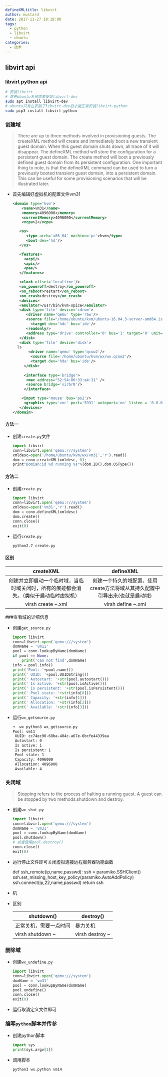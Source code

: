 ```yaml
---
defineXMLtitle: libvirt
author: mustard
date: 2017-11-27 10:18:00
tags:
  - python
  - libvirt
  - ubuntu
categories:
  - 技术
---
```


## libvirt api

### libvirt python api

```bash
# 安装libvirt
# 首先ubuntu系统需要安装libvirt-dev
sudo apt install libvirt-dev
# ubuntu只有在安装了libvirt-dev后才能正常安装libvirt-python
sudo pip3 install libvirt-python
```
### 创建域

> There are up to three methods involved in provisioning guests. The createXML method will create
> and immediately boot a new transient guest domain. When this guest domain shuts down, all trace of
> it will disappear. The defineXML method will store the configuration for a persistent guest domain.
> The create method will boot a previously defined guest domain from its persistent configuration.
> One important thing to note, is that the defineXML command can be used to turn a previously booted
> transient guest domain, into a persistent domain. This can be useful for some provisioning scenarios
> that will be illustrated later.

- 首先编辑好虚拟机的配置文件vm31

  ```xml
  <domain type='kvm'>
      <name>vm31</name>
      <memory>4096000</memory>
      <currentMemory>4096000</currentMemory>
      <vcpu>2</vcpu>

     <os>
        <type arch='x86_64' machine='pc'>hvm</type>
        <boot dev='hd'/> 
     </os>

     <features>
       <acpi/>
       <apic/>
       <pae/>
     </features>

     <clock offset='localtime'/>
     <on_poweroff>destroy</on_poweroff>
     <on_reboot>restart</on_reboot>
     <on_crash>destroy</on_crash>
     <devices>
  	 <emulator>/usr/bin/kvm-spice</emulator>
  	 <disk type='file' device='cdrom'>
  	 	<driver name='qemu' type='raw'/>
  	 	<source file="/home/ubuntu/kvm/ubuntu-16.04.3-server-amd64.iso"/> 
          <target dev='hdc' bus='ide'/>
  	 	<readonly/>
  	 	<address type='drive' controller='0' bus='1' target='0' unit='0'/>
  	 </disk>
  	 <disk type='file' device='disk'>
  	ls
         <driver name='qemu' type='qcow2'/>
          <source file='/home/ubuntu/kvm/wx/wx.qcow2'/>
          <target dev='hda' bus='ide'/>
       </disk>
  	
       <interface type='bridge'>
  		<mac address="52:54:00:33:a4:31" />
        <source bridge='virbr0'/>
       </interface>

      <input type='mouse' bus='ps2'/>
       <graphics type='vnc' port='5931' autoport='no' listen = '0.0.0.0' keymap='en-us'/>
     </devices>
  </domain>

  ```

#### 方法一

- 创建`create.py`文件

  ```python
  import libvirt
  conn=libvirt.open('qemu:///system')
  xmldesc=open('/home/ubuntu/kvm/wx/vm31','r').read()
  dom = conn.createXML(xmldesc, 0);     
  print"Domian:id %d running %s"%(dom.ID(),dom.OSType())
  ```

#### 方法二

- 创建`create.py`

  ```python
  import libvirt
  conn=libvirt.open('qemu:///system')
  xmldesc=open('vm31','r').read()
  dom = conn.defineXML(xmldesc)
  dom.create()
  conn.close()
  exit(0)
  ```


- 运行`create.py`

  ```bash
  python2.7 create.py
  ```

#### 区别

|                createXML                 |                defineXML                 |
| :--------------------------------------: | :--------------------------------------: |
| 创建并立即启动一个临时域，当临时域关闭时，所有的痕迹都会消失。（类似于启动临时虚拟机） | 创建一个持久的域配置，使用create方法将域从其持久配置中引导出来(也就是启动域) |
|            virsh create ~.xml            |            virsh define ~.xml            |



###查看域的详细信息

- 创建`get_source.py`

  ```python
  import libvirt
  conn=libvirt.open('qemu:///system')
  domName = 'vm11'
  pool = conn.lookupByName(domName)
  if pool == None:
      print('can not find',domName)
  info = pool.info()
  print('Pool: '+pool.name())
  print(' UUID: '+pool.UUIDString())
  print(' Autostart: '+str(pool.autostart()))
  print(' Is active: '+str(pool.isActive()))
  print(' Is persistent: '+str(pool.isPersistent()))
  print(' Pool state: '+str(info[0]))
  print(' Capacity: '+str(info[1]))
  print(' Allocation: '+str(info[2]))
  print(' Available: '+str(info[3]))
  ```

- 运行`wx_getsource.py`

  ```bash
  ➜  wx python3 wx_getsource.py
  Pool: vm11
   UUID: cc74ec90-68ba-404c-a67e-6bcfe44339aa
   Autostart: 0
   Is active: 1
   Is persistent: 1
   Pool state: 1
   Capacity: 4096000
   Allocation: 4096000
   Available: 4
  ```

### 关闭域

> Stopping refers to the process of halting a running guest. A guest can be stopped by two methods:shutdown and destroy.

- 创建`wx_shut.py`

  ```python
  import libvirt
  conn=libvirt.open('qemu:///system')
  domName = 'vm31'
  pool = conn.lookupByName(domName)
  pool.shutdown()
  # 或者使用pool.destroy()
  conn.close()
  exit(0)
  ```

- 运行停止文件即可关闭虚拟连接远程服务器功能函数

  def ssh_remote(ip,name,passwd):
      ssh = paramiko.SSHClient()
      ssh.set_missing_host_key_policy(paramiko.AutoAddPolicy)
      ssh.connect(ip,22,name,passwd)
      return ssh

- 机

- 区别

  | shutdown()       | destroy()       |
  | ---------------- | --------------- |
  | 正常关机，需要一点时间      | 暴力关机            |
  | virsh shutdown ~ | virsh destroy ~ |

### 删除域

- 创建`wx_undefine.py`

  ```python
  import libvirt
  conn=libvirt.open('qemu:///system')
  domName = 'vm31'
  pool = conn.lookupByName(domName)
  pool.undefine()
  conn.close()
  exit(0)
  ```

- 运行取消定义文件即可

### 编写`python`脚本并传参
- 创建python脚本

  ```python
  import sys
  print(sys.argv[1])
  ```

- 调用脚本

  ```bash
  python3 wx.python vm14
  ```

  ​






